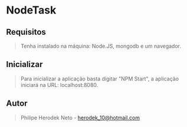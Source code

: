 # NodeTask

## Requisitos
>Tenha instalado na máquina: Node.JS, mongodb e um navegador.

## Inicializar
>Para inicializar a aplicação basta digitar "NPM Start", a aplicação iniciará na URL: localhost:8080.

## Autor
>Philipe Herodek Neto - herodek_10@hotmail.com